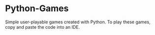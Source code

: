 # Python-Games
Simple user-playable games created with Python. To play these games, copy and paste the code into an IDE.
